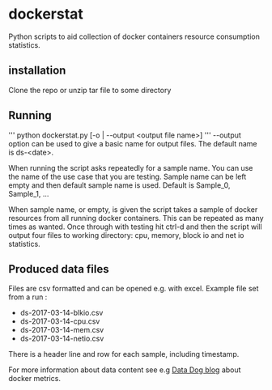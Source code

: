 # dockerstat
Python scripts to aid collection of docker containers resource consumption statistics.
## installation
Clone the repo or unzip tar file to some directory
## Running
'''
python dockerstat.py [-o | --output &lt;output file name&gt;]
'''
--output option can be used to give a basic name for output files. The default name is ds-&lt;date&gt;.

When running the script asks repeatedly for a sample name. You can use the name of the use case that you are testing.
Sample name can be left empty and then default sample name is used.
Default is Sample_0, Sample_1, ...

When sample name, or empty, is given the script takes a sample of docker resources from all running docker containers.
This can be repeated as many times as wanted.
Once through with testing hit ctrl-d and then the script will output four files to working directory: cpu, memory, block io and net io statistics.  
## Produced data files
Files are csv formatted and can be opened e.g. with excel.
Example file set from a run :
 * ds-2017-03-14-blkio.csv  
 * ds-2017-03-14-cpu.csv  
 * ds-2017-03-14-mem.csv  
 * ds-2017-03-14-netio.csv 

There is a header line and row for each sample, including timestamp.

For more information about data content see e.g [Data Dog blog](https://www.datadoghq.com/blog/how-to-collect-docker-metrics/) about docker metrics.
